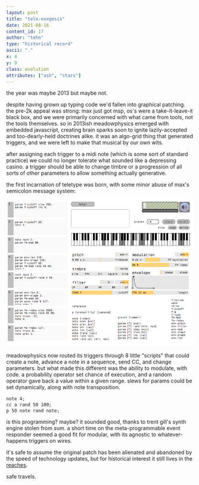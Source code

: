 ```yaml
---
layout: post
title: "tele-exegesis"
date: 2021-08-16
content_id: 17
author: "tehn"
type: "historical record"
ascii: "."
x: 4
y: 9
class: evolution
attributes: ["ash", "stars"]
---
```


the year was maybe 2013 but maybe not.

despite having grown up typing code we'd fallen into graphical
patching. the pre-2k appeal was strong: max just got msp, os's were a
take-it-leave-it black box, and we were primarily concerned with what
came from tools, not the tools themselves. so in 2013ish meadowphysics
emerged with embedded javascript, creating brain sparks soon to ignite
lazily-accepted and too-dearly-held doctrines alike. it was an
algo-grid thing that generated triggers, and we were left to make
that musical by our own wits.

after assigning each trigger to a midi note (which is some sort of
standard practice) we could no longer tolerate what sounded like a
depressing casino. a trigger should be able to change timbre or a
progression of all sorts of other parameters to allow something
actually generative.

the first incarnation of teletype was born, with some minor abuse of
max's semicolon message system:

![](/assets/content/tele-exegesis-teletype.png)

meadowphysics now routed its triggers through 8 little "scripts" that
could create a note, advance a note in a sequence, send CC, and change
parameters. but what made this different was the ability to modulate,
with code. a probability operator set chance of execution, and a
random operator gave back a value within a given range. slews for
params could be set dynamically, along with note transposition.

```
note 4;
cc a rand 50 100;
p 50 note rand note;
```

is this programming? maybe? it sounded good, thanks to trent gill's
synth engine stolen from sum. a short time on the meta-programmable
event responder seemed a good fit for modular, with its agnostic to
whatever-happens triggers on wires.

it's safe to assume the original patch has been alienated and abandoned by the
speed of technology updates, but for historical interest it still
lives in the [reaches](https://github.com/monome/teletype-maxpat).

safe travels.
